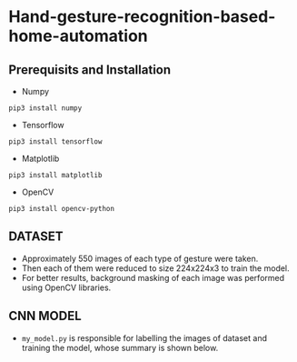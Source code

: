 # Hand-gesture-recognition-based-home-automation

## Prerequisits and Installation
* Numpy 
```
pip3 install numpy
```
* Tensorflow
```
pip3 install tensorflow
```
* Matplotlib
```
pip3 install matplotlib
```
* OpenCV
```
pip3 install opencv-python
```

## DATASET
* Approximately 550 images of each type of gesture were taken.
* Then each of them were reduced to size 224x224x3 to train the model.
* For better results, background masking of each image was performed using OpenCV libraries.

## CNN MODEL
* `my_model.py` is responsible for labelling the images of dataset and training the model, whose summary is shown below.
